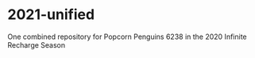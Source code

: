 # 2021-unified
 One combined repository for Popcorn Penguins 6238 in the 2020 Infinite Recharge Season

